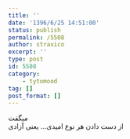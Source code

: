```yaml
---
title: ''
date: '1396/6/25 14:51:00'
status: publish
permalink: /5508
author: straxico
excerpt: ''
type: post
id: 5508
category:
    - tytomood
tag: []
post_format: []
---
```

میگفت  
از دست دادن هر نوع امیدی… یعنی آزادی